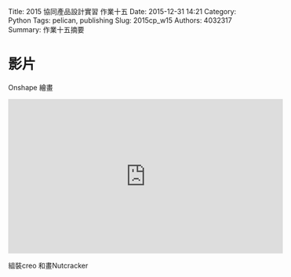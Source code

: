 Title: 2015 協同產品設計實習 作業十五
Date: 2015-12-31 14:21
Category: Python
Tags: pelican, publishing
Slug: 2015cp_w15
Authors: 4032317
Summary: 作業十五摘要


影片
============

Onshape 繪畫

<iframe width="560" height="315" src="https://www.youtube.com/embed/kd51QZzei1Y" frameborder="0" allowfullscreen></iframe>

組裝creo 和畫Nutcracker




